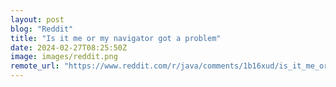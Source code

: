```yaml
---
layout: post
blog: "Reddit"
title: "Is it me or my navigator got a problem"
date: 2024-02-27T08:25:50Z
image: images/reddit.png
remote_url: "https://www.reddit.com/r/java/comments/1b16xud/is_it_me_or_my_navigator_got_a_problem/"
---
```

